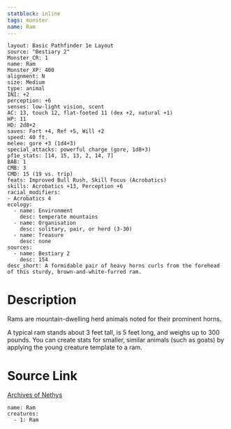 ```yaml
---
statblock: inline
tags: monster
name: Ram
---
```

```statblock
layout: Basic Pathfinder 1e Layout
source: "Bestiary 2"
Monster_CR: 1
name: Ram
Monster_XP: 400
alignment: N
size: Medium
type: animal
INI: +2
perception: +6
senses: low-light vision, scent
AC: 13, touch 12, flat-footed 11 (dex +2, natural +1)
HP: 11
HD: 2d8+2
saves: Fort +4, Ref +5, Will +2
speed: 40 ft.
melee: gore +3 (1d4+3)
special_attacks: powerful charge (gore, 1d8+3)
pf1e_stats: [14, 15, 13, 2, 14, 7]
BAB: 1
CMB: 3
CMD: 15 (19 vs. trip)
feats: Improved Bull Rush, Skill Focus (Acrobatics)
skills: Acrobatics +13, Perception +6
racial_modifiers:
- Acrobatics 4
ecology:
  - name: Environment
    desc: temperate mountains
  - name: Organisation
    desc: solitary, pair, or herd (3-30)
  - name: Treasure
    desc: none
sources:
  - name: Bestiary 2
    desc: 154
desc_short: A formidable pair of heavy horns curls from the forehead of this sturdy, brown-and-white-furred ram.
```
# Description
Rams are mountain-dwelling herd animals noted for their prominent horns.

A typical ram stands about 3 feet tall, is 5 feet long, and weighs up to 300 pounds. You can create stats for smaller, similar animals (such as goats) by applying the young creature template to a ram.
# Source Link
[Archives of Nethys](https://aonprd.com/MonsterDisplay.aspx?ItemName=Ram)
```encounter-table
name: Ram
creatures:
  - 1: Ram
```
